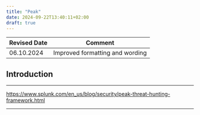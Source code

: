 ```yaml
---
title: "Peak"
date: 2024-09-22T13:40:11+02:00
draft: true
---
```


| Revised Date | Comment |
| ------------ | ------- |
| 06.10.2024   | Improved formatting and wording | 

## Introduction

** **

https://www.splunk.com/en_us/blog/security/peak-threat-hunting-framework.html

---